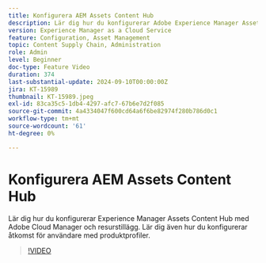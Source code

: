 ```yaml
---
title: Konfigurera AEM Assets Content Hub
description: Lär dig hur du konfigurerar Adobe Experience Manager Assets Content Hub på AEM as a Cloud Service.
version: Experience Manager as a Cloud Service
feature: Configuration, Asset Management
topic: Content Supply Chain, Administration
role: Admin
level: Beginner
doc-type: Feature Video
duration: 374
last-substantial-update: 2024-09-10T00:00:00Z
jira: KT-15989
thumbnail: KT-15989.jpeg
exl-id: 83ca35c5-1db4-4297-afc7-67b6e7d2f085
source-git-commit: 4a4334047f600cd64a6f6be82974f280b786d0c1
workflow-type: tm+mt
source-wordcount: '61'
ht-degree: 0%

---
```


# Konfigurera AEM Assets Content Hub

Lär dig hur du konfigurerar Experience Manager Assets Content Hub med Adobe Cloud Manager och resurstillägg. Lär dig även hur du konfigurerar åtkomst för användare med produktprofiler.

>[!VIDEO](https://video.tv.adobe.com/v/3472939/?learn=on&captions=swe)
